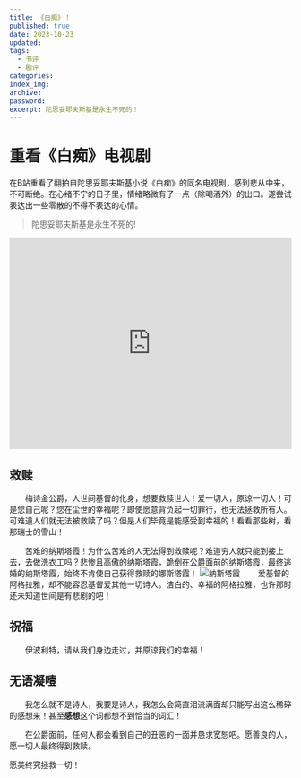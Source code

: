 ```yaml
---
title: 《白痴》！
published: true
date: 2023-10-23
updated:
tags:
  - 书评
  - 剧评
categories:
index_img:
archive:
password:
excerpt: 陀思妥耶夫斯基是永生不死的！
---
```


# 重看《白痴》电视剧

<p class="note note-primary">在B站重看了翻拍自陀思妥耶夫斯基小说《白痴》的同名电视剧，感到悲从中来，不可断绝。在心绪不宁的日子里，情绪略微有了一点（除喝酒外）的出口。遂尝试表达出一些零散的不得不表达的心情。</p>

> 陀思妥耶夫斯基是永生不死的!
<div style="position: relative; width: 100%; height: 0; padding-bottom: 75%;"><iframe src="https://player.bilibili.com/player.html?aid=79196647&bvid=BV1WJ411r7ep&cid=135532415&p=1&autoplay=0" scrolling="no" border="0" frameborder="no" framespacing="0" allowfullscreen="true" style="position: absolute; width: 100%; height: 100%; left: 0; top: 0;"> </iframe></div>


## 救赎

&emsp;&emsp;梅诗金公爵，人世间基督的化身，想要救赎世人！爱一切人，原谅一切人！可是您自己呢？您在尘世的幸福呢？即使愿意背负起一切罪行，也无法拯救所有人。</br>
可难道人们就无法被救赎了吗？但是人们毕竟是能感受到幸福的！看看那些树，看那瑞士的雪山！

&emsp;&emsp;苦难的纳斯塔霞！为什么苦难的人无法得到救赎呢？难道穷人就只能到接上去，去做洗衣工吗？悲惨且高傲的纳斯塔霞，跪倒在公爵面前的纳斯塔霞，最终逃婚的纳斯塔霞，始终不肯使自己获得救赎的娜斯塔霞！
![纳斯塔霞](/hexo/hexoimg/idiot03.png)
&emsp;&emsp;爱基督的阿格拉雅，却不能容忍基督爱其他一切诗人。洁白的、幸福的阿格拉雅，也许那时还未知道世间是有悲剧的吧！

## 祝福

&emsp;&emsp;伊波利特，请从我们身边走过，并原谅我们的幸福！

## 无语凝噎
&emsp;&emsp;我怎么就不是诗人，我要是诗人，我怎么会简直泪流满面却只能写出这么稀碎的感想来！甚至**感想**这个词都想不到恰当的词汇！

&emsp;&emsp;在公爵面前，任何人都会看到自己的丑恶的一面并恳求宽恕吧。愿善良的人，愿一切人最终得到救赎。
<p class="note note-info">愿美终究拯救一切！</p>
